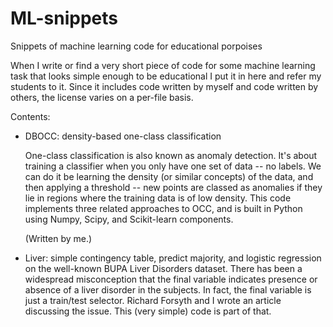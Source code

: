 # ML-snippets
Snippets of machine learning code for educational porpoises

When I write or find a very short piece of code for some machine
learning task that looks simple enough to be educational I put it in
here and refer my students to it. Since it includes code written by
myself and code written by others, the license varies on a per-file
basis.

Contents:

* DBOCC: density-based one-class classification

  One-class classification is also known as anomaly detection. It's
  about training a classifier when you only have one set of data -- no
  labels. We can do it be learning the density (or similar concepts)
  of the data, and then applying a threshold -- new points are classed
  as anomalies if they lie in regions where the training data is of
  low density. This code implements three related approaches to OCC,
  and is built in Python using Numpy, Scipy, and Scikit-learn
  components.

  (Written by me.)

* Liver: simple contingency table, predict majority, and logistic
  regression on the well-known BUPA Liver Disorders dataset. There has
  been a widespread misconception that the final variable indicates
  presence or absence of a liver disorder in the subjects. In fact,
  the final variable is just a train/test selector. Richard Forsyth
  and I wrote an article discussing the issue. This (very simple) code
  is part of that. 
